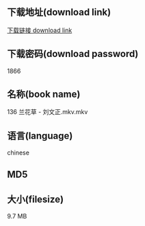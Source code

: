 ## 下载地址(download link)
[下载链接 download link](https://voluble-croquembouche-d321dc.netlify.app/?s=136+%E5%85%B0%E8%8A%B1%E8%8D%89+-+%E5%88%98%E6%96%87%E6%AD%A3.mkv)

## 下载密码(download password)
1866

## 名称(book name)
136 兰花草 - 刘文正.mkv.mkv

## 语言(language)
chinese

## MD5


## 大小(filesize)
9.7 MB
